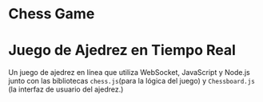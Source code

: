 # Chess Game

# Juego de Ajedrez en Tiempo Real

Un juego de ajedrez en línea que utiliza WebSocket, JavaScript y Node.js junto con las bibliotecas `chess.js`(para la lógica del juego) y `Chessboard.js` (la interfaz de usuario del ajedrez.)